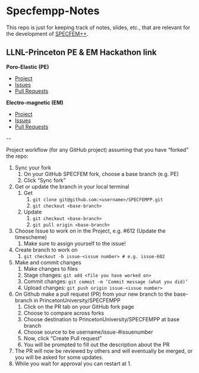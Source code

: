 # Specfempp-Notes

This repo is just for keeping track of notes, slides, etc., that are relevant for the development of [SPECFEM++](https://github.com/PrincetonUniversity/SPECFEMPP).


## LLNL-Princeton PE & EM Hackathon link

**Poro-Elastic (PE)**

- [Project](https://github.com/orgs/PrincetonUniversity/projects/47)
- [Issues](https://github.com/PrincetonUniversity/SPECFEMPP/issues?q=is%3Aissue%20state%3Aopen%20project%3APrincetonUniversity%2F47)
- [Pull Requests](https://github.com/PrincetonUniversity/SPECFEMPP/pulls?q=is%3Apr+is%3Aopen+project%3Aproject%3APrincetonUniversity%2F47)

**Electro-magnetic (EM)**

- [Project](https://github.com/orgs/PrincetonUniversity/projects/48)
- [Issues](https://github.com/PrincetonUniversity/SPECFEMPP/issues?q=is%3Aissue%20state%3Aopen%20project%3APrincetonUniversity%2F48)
- [Pull Requests](https://github.com/PrincetonUniversity/SPECFEMPP/pulls?q=is%3Apr+is%3Aopen+project%3APrincetonUniversity%2F48)


--

Project workflow (for any GitHub project) assuming that you have “forked” the repo:

1. Sync your fork 
    1. On your GitHub SPECFEM fork, choose a base branch (e.g. PE)
    2. Click “Sync fork”
2. Get or update the branch in your local terminal
    1. Get
        1. `git clone git@github.com:<username>/SPECFEMPP.git`
        2. `git checkout <base-branch>`
    2. Update
        1. `git checkout <base-branch>`
        2. `git pull origin <base-branch>`
3. Choose Issue to work on in the Project, e.g. #612 (Update the timescheme)
    1. Make sure to assign yourself to the issue!
5. Create branch to work on
    1. `git checkout -b issue-<issue number> # e.g. issue-602`
6. Make and commit changes
    1. Make changes to files
    2. Stage changes: `git add <file you have worked on>`
    3. Commit changes: `git commit -m ‘Commit message (what you did)’`
    4. Upload changes: `git push origin issue-<issue number>`
7. On Github make a pull request (PR) from your new branch to the base-branch in PrincetonUniversity/SPECFEMPP
    1. Click on the PR tab on your GitHub fork page
    2. Choose to compare across forks
    3. Choose destination to PrincetonUniversity/SPECFEMPP at base branch 
    4. Choose source to be username/issue-#issuenumber
    5. Now, click “Create Pull request"
    6. You will be prompted to fill out the description about the PR
8. The PR will now be reviewed by others and will eventually be merged, or you will be asked for some updates.
9. While you wait for approval you can restart at 1.
